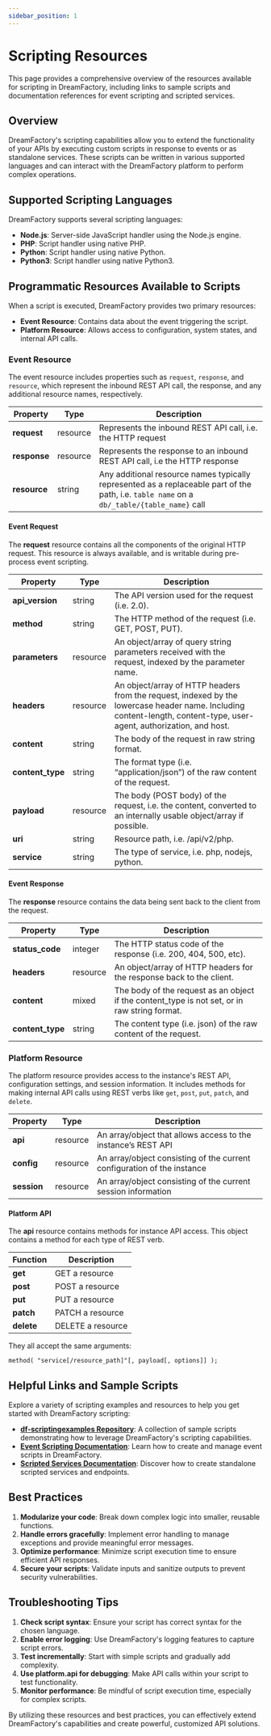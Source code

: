 ```yaml
---
sidebar_position: 1
---
```


# Scripting Resources

This page provides a comprehensive overview of the resources available for scripting in DreamFactory, including links to sample scripts and documentation references for event scripting and scripted services.

## Overview

DreamFactory's scripting capabilities allow you to extend the functionality of your APIs by executing custom scripts in response to events or as standalone services. These scripts can be written in various supported languages and can interact with the DreamFactory platform to perform complex operations.

## Supported Scripting Languages

DreamFactory supports several scripting languages:

- **Node.js**: Server-side JavaScript handler using the Node.js engine.
- **PHP**: Script handler using native PHP.
- **Python**: Script handler using native Python.
- **Python3**: Script handler using native Python3.

## Programmatic Resources Available to Scripts

When a script is executed, DreamFactory provides two primary resources:

- **Event Resource**: Contains data about the event triggering the script.
- **Platform Resource**: Allows access to configuration, system states, and internal API calls.

### Event Resource

The event resource includes properties such as `request`, `response`, and `resource`, which represent the inbound REST API call, the response, and any additional resource names, respectively.

| **Property** | **Type** | **Description**                                                                                                                    |
| ------------ | -------- | ---------------------------------------------------------------------------------------------------------------------------------- |
| **request**  | resource | Represents the inbound REST API call, i.e. the HTTP request                                                                        |
| **response** | resource | Represents the response to an inbound REST API call, i.e the HTTP response                                                         |
| **resource** | string   | Any additional resource names typically represented as a replaceable part of the path, i.e. `table name` on a `db/_table/{table_name}` call |

#### Event Request

The **request** resource contains all the components of the original HTTP request. This resource is always available, and is writable during pre-process event scripting.

| **Property**      | **Type**     | **Description**                                                                                                                                                          |
| ----------------- | ------------ | ------------------------------------------------------------------------------------------------------------------------------------------------------------------------ |
| **api_version**   | string       | The API version used for the request (i.e. 2.0).                                                                                                                         |
| **method**        | string       | The HTTP method of the request (i.e. GET, POST, PUT).                                                                                                                    |
| **parameters**    | resource     | An object/array of query string parameters received with the request, indexed by the parameter name.                                                                     |
| **headers**       | resource     | An object/array of HTTP headers from the request, indexed by the lowercase header name. Including content-length, content-type, user-agent, authorization, and host.     |
| **content**       | string       | The body of the request in raw string format.                                                                                                                            |
| **content_type**  | string       | The format type (i.e. “application/json”) of the raw content of the request.                                                                                             |
| **payload**       | resource     | The body (POST body) of the request, i.e. the content, converted to an internally usable object/array if possible.                                                       |
| **uri**           | string       | Resource path, i.e. /api/v2/php.                                                                                                                                         |
| **service**       | string       | The type of service, i.e. php, nodejs, python.                                                                                                                           |

#### Event Response

The **response** resource contains the data being sent back to the client from the request.

| **Property**      | **Type**     | **Description**                                                                                    |
| ----------------- | ------------ | -------------------------------------------------------------------------------------------------- |
| **status_code**   | integer      | The HTTP status code of the response (i.e. 200, 404, 500, etc).                                    |
| **headers**       | resource     | An object/array of HTTP headers for the response back to the client.                               |
| **content**       | mixed        | The body of the request as an object if the content\_type is not set, or in raw string format.     |
| **content_type**  | string       | The content type (i.e. json) of the raw content of the request.                                    |

### Platform Resource

The platform resource provides access to the instance's REST API, configuration settings, and session information. It includes methods for making internal API calls using REST verbs like `get`, `post`, `put`, `patch`, and `delete`.

| **Property** | **Type**     | **Description**                                                         |
| ------------ | ------------ | ----------------------------------------------------------------------- |
| **api**      | resource     | An array/object that allows access to the instance’s REST API           |
| **config**   | resource     | An array/object consisting of the current configuration of the instance |
| **session**  | resource     | An array/object consisting of the current session information           |

#### Platform API

The **api** resource contains methods for instance API access. This object contains a method for each type of REST verb.

| **Function** | **Description**       |
| ------------ | --------------------- |
| **get**      | GET a resource        |
| **post**     | POST a resource       |
| **put**      | PUT a resource        |
| **patch**    | PATCH a resource      |
| **delete**   | DELETE a resource     |

They all accept the same arguments:

```
method( "service[/resource_path]"[, payload[, options]] );
```

## Helpful Links and Sample Scripts

Explore a variety of scripting examples and resources to help you get started with DreamFactory scripting:

- **[df-scriptingexamples Repository](https://github.com/dreamfactorysoftware/example-scripts)**: A collection of sample scripts demonstrating how to leverage DreamFactory's scripting capabilities.
- **[Event Scripting Documentation](./event-scripting.md)**: Learn how to create and manage event scripts in DreamFactory.
- **[Scripted Services Documentation](./scripted-services.md)**: Discover how to create standalone scripted services and endpoints.

## Best Practices

1. **Modularize your code**: Break down complex logic into smaller, reusable functions.
2. **Handle errors gracefully**: Implement error handling to manage exceptions and provide meaningful error messages.
3. **Optimize performance**: Minimize script execution time to ensure efficient API responses.
4. **Secure your scripts**: Validate inputs and sanitize outputs to prevent security vulnerabilities.

## Troubleshooting Tips

1. **Check script syntax**: Ensure your script has correct syntax for the chosen language.
2. **Enable error logging**: Use DreamFactory's logging features to capture script errors.
3. **Test incrementally**: Start with simple scripts and gradually add complexity.
4. **Use platform.api for debugging**: Make API calls within your script to test functionality.
5. **Monitor performance**: Be mindful of script execution time, especially for complex scripts.

By utilizing these resources and best practices, you can effectively extend DreamFactory's capabilities and create powerful, customized API solutions.
